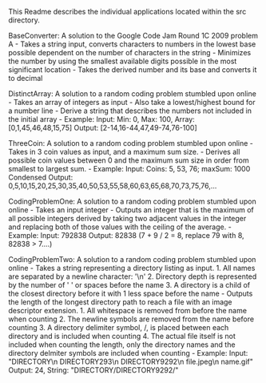 This Readme describes the individual applications located within the src directory.

BaseConverter:
	A solution to the Google Code Jam Round 1C 2009 problem A
	- Takes a string input, converts characters to numbers in the lowest base possible dependent on the number of characters in the string
	- Minimizes the number by using the smallest available digits possible in the most significant location
	- Takes the derived number and its base and converts it to decimal
	
DistinctArray:
	A solution to a random coding problem stumbled upon online
	- Takes an array of integers as input
	- Also take a lowest/highest bound for a number line
	- Derive a string that describes the numbers not included in the initial array
	- Example:
		Input: Min: 0, Max: 100, Array: [0,1,45,46,48,15,75]
		Output: [2-14,16-44,47,49-74,76-100]
		
ThreeCoin:
	A solution to a random coding problem stumbled upon online
	- Takes in 3 coin values as input, and a maximum sum size.
	- Derives all possible coin values between 0 and the maximum sum size in order from smallest to largest sum.
	- Example:
		Input: Coins: 5, 53, 76; maxSum: 1000
		Condensed Output: 0,5,10,15,20,25,30,35,40,50,53,55,58,60,63,65,68,70,73,75,76,...
		
CodingProblemOne:
	A solution to a random coding problem stumbled upon online
	- Takes an input integer
	- Outputs an integer that is the maximum of all possible integers derived by taking two adjacent values in the integer and replacing both of those values with the ceiling of the average.
	- Example:
		Input: 792838
		Output: 82838 (7 + 9 / 2 = 8, replace 79 with 8, 82838 > 7....)
		
CodingProblemTwo:
	A solution to a random coding problem stumbled upon online
	- Takes a string representing a directory listing as input.
		1. All names are separated by a newline character: '\n'
		2. Directory depth is represented by the number of ' ' or spaces before the name
		3. A directory is a child of the closest directory before it with 1 less space before the name
	- Outputs the length of the longest directory path to reach a file with an image descriptor extension.
		1. All whitespace is removed from before the name when counting
		2. The newline symbols are removed from the name before counting
		3. A directory delimiter symbol, /, is placed between each directory and is included when counting
		4. The actual file itself is not included when counting the length, only the directory names and the directory delmiter symbols are included when counting
	- Example:
		Input: "DIRECTORY\n DIRECTORY293\n DIRECTORY9292\n  file.jpeg\n name.gif"
		Output: 24, String: "DIRECTORY/DIRECTORY9292/"
		